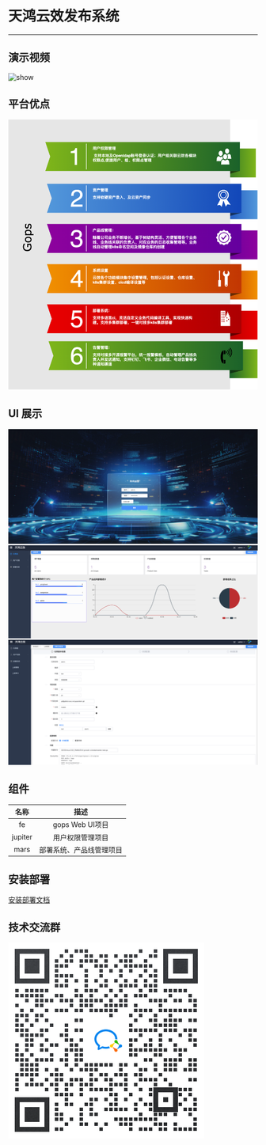# 天鸿云效发布系统
---
## 演示视频
![show](./imgs/show.gif)
## 平台优点
![fethure](./imgs/feature.png)

## UI 展示
![ui](./imgs/login.png)
![dashboard](./imgs/dashboard.png)
![task](./imgs/task.png)

## 组件
|名称|描述|
|:--:|:--:|
|fe|gops Web UI项目|
|jupiter|用户权限管理项目|
|mars|部署系统、产品线管理项目|

## 安装部署
[安装部署文档](https://ztth.gitbook.io/gops/install)

## 技术交流群
![交流群](./imgs/wxq.png)